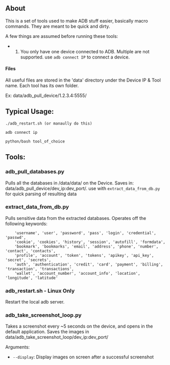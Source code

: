 ## About

This is a set of tools used to make ADB stuff easier, basically macro commands. They are meant to be quick and dirty. 

A few things are assumed before running these tools:
 - 1. You only have one device connected to ADB. Multiple are not supported. use `adb connect IP` to connect a device.


#### Files
All useful files are stored in the 'data' directory under the Device IP & Tool name. Each tool has its own folder. 

Ex: data/adb_pull_device/1.2.3.4:5555/


## Typical Usage:

```
./adb_restart.sh (or manaully do this)

adb connect ip

python/bash tool_of_choice

```

## Tools:

### adb_pull_databases.py
Pulls all the databases in /data/data/ on the Device. Saves in: data/adb_pull_device/dev_ip:dev_port/. use with `extract_data_from_db.py` for quick parsing of resulting data

### extract_data_from_db.py
Pulls sensitive data from the extracted databases. Operates off the following keywords:

```
    'username', 'user', 'password', 'pass', 'login', 'credential', 'passwd',
    'cookie', 'cookies', 'history', 'session', 'autofill', 'formdata',
    'bookmark', 'bookmarks', 'email', 'address', 'phone', 'number', 'contact', 'contacts',
    'profile', 'account', 'token', 'tokens', 'apikey', 'api_key', 'secret', 'secrets',
    'auth', 'authentication', 'credit', 'card', 'payment', 'billing', 'transaction', 'transactions',
    'wallet', 'account_number', 'account_info', 'location', 'longitude', 'latitude'
```

### adb_restart.sh - Linux Only
Restart the local adb server. 

### adb_take_screenshot_loop.py
Takes a screenshot every ~5 seconds on the device, and opens in the default application. Saves the images in  data/adb_take_screenshot_loop/dev_ip:dev_port/

Arguments:
 - `--display`: Display images on screen after a successful screenshot